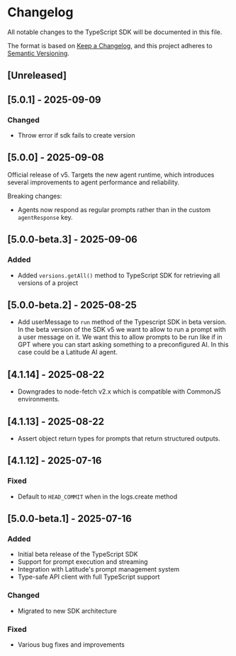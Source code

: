 # Changelog

All notable changes to the TypeScript SDK will be documented in this file.

The format is based on [Keep a Changelog](https://keepachangelog.com/en/1.0.0/),
and this project adheres to [Semantic Versioning](https://semver.org/spec/v2.0.0.html).

## [Unreleased]

## [5.0.1] - 2025-09-09

### Changed

- Throw error if sdk fails to create version

## [5.0.0] - 2025-09-08

Official release of v5. Targets the new agent runtime, which introduces several improvements to agent performance and reliability.

Breaking changes:

- Agents now respond as regular prompts rather than in the custom `agentResponse` key.

## [5.0.0-beta.3] - 2025-09-06

### Added

- Added `versions.getAll()` method to TypeScript SDK for retrieving all versions of a project

## [5.0.0-beta.2] - 2025-08-25

- Add userMessage to `run` method of the Typescript SDK in beta version. In the beta version of the SDK v5 we want to allow to run a prompt with a user message on it. We want this to allow prompts to be run like if in GPT where you can start asking something to a preconfigured AI. In this case could be a Latitude AI agent.

## [4.1.14] - 2025-08-22

- Downgrades to node-fetch v2.x which is compatible with CommonJS environments.

## [4.1.13] - 2025-08-22

- Assert object return types for prompts that return structured outputs.

## [4.1.12] - 2025-07-16

### Fixed

- Default to `HEAD_COMMIT` when in the logs.create method

## [5.0.0-beta.1] - 2025-07-16

### Added

- Initial beta release of the TypeScript SDK
- Support for prompt execution and streaming
- Integration with Latitude's prompt management system
- Type-safe API client with full TypeScript support

### Changed

- Migrated to new SDK architecture

### Fixed

- Various bug fixes and improvements
